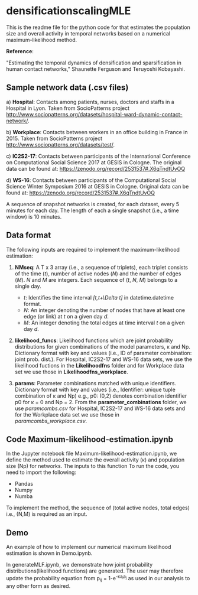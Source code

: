 # densificationscalingMLE
This is the readme file for the python code for that estimates the population size and overall activity in temporal networks based on a numerical maximum-likelihood method.

**Reference**:

"Estimating the temporal dynamics of densification and sparsification in human contact networks," Shaunette Ferguson and Teruyoshi Kobayashi. 


## Sample network data (.csv files)

a) **Hospital**: Contacts among patients, nurses, doctors and staffs in a Hospital in Lyon. Taken from SocioPatterns project <http://www.sociopatterns.org/datasets/hospital-ward-dynamic-contact-network/>.

b) **Workplace**: Contacts between workers in an office building in France in 2015. Taken from SocioPatterns project <http://www.sociopatterns.org/datasets/test/>.

 c) **IC2S2-17**: Contacts between participants of the International Conference on Computational Social Science 2017 at GESIS in Cologne. The original data can be found at: <https://zenodo.org/record/2531537#.X6qTndtUvOQ>

d) **WS-16**: Contacts between participants of the Computational Social Science Winter Symposium 2016 at GESIS in Cologne. Original data can be found at: <https://zenodo.org/record/2531537#.X6qTndtUvOQ>
	
A sequence of snapshot networks is created, for each dataset, every 5 minutes for each day. The length of each a single snapshot (i.e., a time window) is 10 minutes. 


## Data format

The following inputs are required to implement the maximum-likelihood estimation:
	
1. **NMseq**: A T x 3  array (i.e., a sequence of triplets), each triplet consists of the time (*t*), number of active nodes (*N*) and the number of edges (*M*). *N* and *M* are integers. 
	Each sequence of (*t*, *N*, *M*) belongs to a single day.
	
	* _t_: Identifies the time interval *[t,t+\Delta t]* in datetime.datetime format.
	* _N_: An integer denoting the number of nodes that have at least one edge (or link) at *t* on a given day *d*.
	* _M_: An integer denoting the total edges at time interval *t* on a given day *d*.
	
2. **likelihood_funcs**: Likelihood functions which are joint probability distributions for given combinations of the model parameters, &kappa; and N</sub>p. Dictionary format with key and values (i.e., ID of parameter combination: joint prob. dist.).
	For Hospital, IC2S2-17 and WS-16 data sets, we use the likelihood fuctions in the **Likelihoodfns** folder and for Workplace data set we use those in **Likelihoodfns_workplace**.
	
3. **params**: Parameter combinations matched with unique identifiers. Dictionary format with key and values (i.e., Identifier: unique tuple combination of &kappa; and N</sub>p) e.g., p0: (0,2) denotes combination identifier p0 for &kappa; = 0 and N</sub>p = 2.
	From the **parameter_combinations** folder, we use _paramcombs.csv_ for Hospital, IC2S2-17 and WS-16 data sets and for the Workplace data set we use those in _paramcombs_workplace.csv_.

## Code **Maximum-likelihood-estimation.ipynb**
In the Jupyter notebook file Maximum-likelihood-estimation.ipynb, we define the method used to estimate the overall activity (&kappa;) and population size (N</sub>p) for networks.
The inputs to this function 
To run the code, you need to import the following:
* Pandas
* Numpy
* Numba

To implement the method, the sequence of (total active nodes, total edges) i.e., (N,M) is required as an input. 

## Demo   
An example of how to implement our numerical maximum likelihood estimation is shown in Demo.ipynb.

In generateMLF.ipynb, we demonstrate how joint probability distributions(likelihood functions) are generated. The user may therefore update the probability equation from p<sub>ij</sub> = 1-e<sup>-&kappa;a<sub>i</sub>a<sub>j</sub></sup> as used in our analysis to any other form as desired. 

    	
